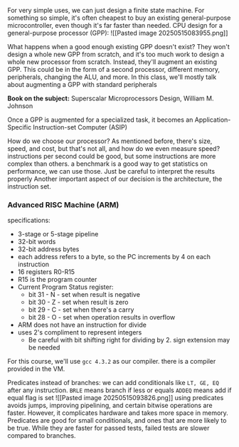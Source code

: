 For very simple uses, we can just design a finite state machine. For something so simple, it's often cheapest to buy an existing general-purpose microcontroller, even though it's far faster than needed.
CPU design for a general-purpose processor (GPP):
![[Pasted image 20250515083955.png]]

What happens when a good enough existing GPP doesn't exist?
They won't design a whole new GPP from scratch, and it's too much work to design a whole new processor from scratch. Instead, they'll augment an existing GPP. This could be in the form of a second processor, different memory, peripherals, changing the ALU, and more.
In this class, we'll mostly talk about augmenting a GPP with standard peripherals

**Book on the subject:** Superscalar Microprocessors Design, William M. Johnson

Once a GPP is augmented for a specialized task, it becomes an Application-Specific Instruction-set Computer (ASIP)

How do we choose our processor?
As mentioned before, there's size, speed, and cost, but that's not all, and how do we even measure speed? instructions per second could be good, but some instructions are more complex than others. a benchmark is a good way to get statistics on performance, we can use those. Just be careful to interpret the results properly
 Another important aspect of our decision is the architecture, the instruction set.
### Advanced RISC Machine (ARM)
specifications:
- 3-stage or 5-stage pipeline
- 32-bit words
- 32-bit address bytes
- each address refers to a byte, so the PC increments by 4 on each instruction
- 16 registers R0-R15
- R15 is the program counter
- Current Program Status register:
	- bit 31 - N - set when result is negative
	- bit 30 - Z - set when result is zero
	- bit 29 - C - set when there's a carry
	- bit 28 - O - set when operation results in overflow
- ARM does not have an instruction for divide
- uses 2's compliment to represent integers
	- Be careful with bit shifting right for dividing by 2. sign extension may be needed

For this course, we'll use `gcc 4.3.2` as our compiler. there is a compiler provided in the VM.

Predicates instead of branches: we can add conditionals like `LT, GE, EQ` after any instruction.
`BRLE` means branch if less or equals
`ADDEQ` means add if equal flag is set
![[Pasted image 20250515093826.png]]
using predicates avoids jumps, improving pipelining, and certain bitwise operations are faster. However, it complicates hardware and takes more space in memory.
Predicates are good for small conditionals, and ones that are more likely to be true. While they are faster for passed tests, failed tests are slower compared to branches.

